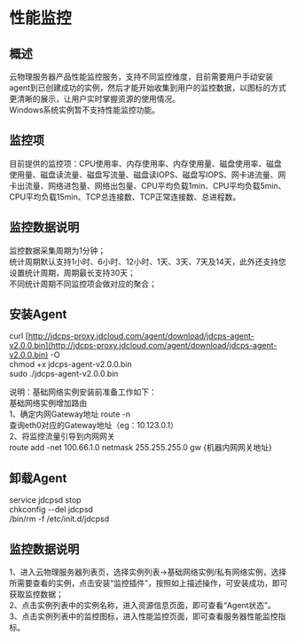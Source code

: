 # 性能监控

## 概述

云物理服务器产品性能监控服务，支持不同监控维度，目前需要用户手动安装agent到已创建成功的实例，然后才能开始收集到用户的监控数据，以图标的方式更清晰的展示，让用户实时掌握资源的使用情况。<br/>
Windows系统实例暂不支持性能监控功能。<br/>

## 监控项

目前提供的监控项：CPU使用率、内存使用率、内存使用量、磁盘使用率、磁盘使用量、磁盘读流量、磁盘写流量、磁盘读IOPS、磁盘写IOPS、网卡进流量、网卡出流量、网络进包量、网络出包量、CPU平均负载1min、CPU平均负载5min、CPU平均负载15min、TCP总连接数、TCP正常连接数、总进程数。

## 监控数据说明

监控数据采集周期为1分钟；<br/>
统计周期默认支持1小时、6小时、12小时、1天、3天、7天及14天，此外还支持您设置统计周期，周期最长支持30天；<br/>
不同统计周期不同监控项会做对应的聚合；<br/>

## 安装Agent

curl [http://jdcps-proxy.jdcloud.com/agent/download/jdcps-agent-v2.0.0.bin](http://jdcps-proxy.jdcloud.com/agent/download/jdcps-agent-v2.0.0.bin) -O <br/>
chmod +x jdcps-agent-v2.0.0.bin<br/>
sudo ./jdcps-agent-v2.0.0.bin<br/>

说明：基础网络实例安装前准备工作如下：<br/>
基础网络实例增加路由<br/>
1、确定内网Gateway地址 route -n <br/>
查询eth0对应的Gateway地址（eg：10.123.0.1）<br/>
2、将监控流量引导到内网网关<br/>
route add -net 100.66.1.0 netmask 255.255.255.0 gw {机器内网网关地址}<br/>

## 卸载Agent

service jdcpsd stop <br/>
chkconfig --del jdcpsd <br/>
/bin/rm -f /etc/init.d/jdcpsd <br/>

## 监控数据说明

1、进入云物理服务器列表页，选择实例列表->基础网络实例/私有网络实例，选择所需要查看的实例，点击安装“监控插件”，按照如上描述操作，可安装成功，即可获取监控数据；<br/>
2、点击实例列表中的实例名称，进入资源信息页面，即可查看“Agent状态”。<br/>
3、点击实例列表中的监控图标，进入性能监控页面，即可查看服务器性能监控指标。<br/>



